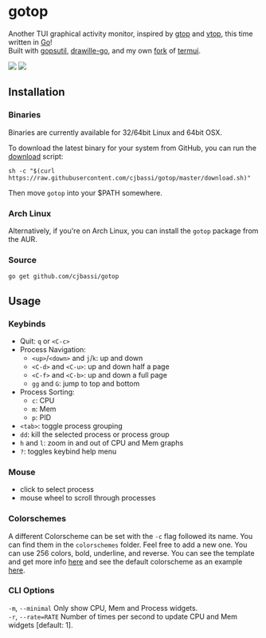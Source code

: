 # gotop

Another TUI graphical activity monitor, inspired by [gtop](https://github.com/aksakalli/gtop) and [vtop](https://github.com/MrRio/vtop), this time written in [Go](https://golang.org/)!  
Built with [gopsutil](https://github.com/shirou/gopsutil), [drawille-go](https://github.com/exrook/drawille-go), and my own [fork](https://github.com/cjbassi/termui) of [termui](https://github.com/gizak/termui).

<img src="https://github.com/cjbassi/gotop/blob/master/media/demo.gif" />
<img src="https://github.com/cjbassi/gotop/blob/master/media/minimal.png" />


## Installation

### Binaries

Binaries are currently available for 32/64bit Linux and 64bit OSX.

To download the latest binary for your system from GitHub, you can run the [download](https://github.com/cjbassi/gotop/blob/master/download.sh) script:

```
sh -c "$(curl https://raw.githubusercontent.com/cjbassi/gotop/master/download.sh)"
```

Then move `gotop` into your $PATH somewhere.


### Arch Linux

Alternatively, if you're on Arch Linux, you can install the `gotop` package from the AUR.

### Source

```
go get github.com/cjbassi/gotop
```


## Usage

### Keybinds

* Quit: `q` or `<C-c>`
* Process Navigation:
    * `<up>`/`<down>` and `j`/`k`: up and down
    * `<C-d>` and `<C-u>`: up and down half a page
    * `<C-f>` and `<C-b>`: up and down a full page
    * `gg` and `G`: jump to top and bottom
* Process Sorting:
    * `c`: CPU
    * `m`: Mem
    * `p`: PID
* `<tab>`: toggle process grouping
* `dd`: kill the selected process or process group
* `h` and `l`: zoom in and out of CPU and Mem graphs
* `?`: toggles keybind help menu


### Mouse

* click to select process
* mouse wheel to scroll through processes


### Colorschemes

A different Colorscheme can be set with the `-c` flag followed its name. You can find them in the `colorschemes` folder.
Feel free to add a new one. You can use 256 colors, bold, underline, and reverse. You can see the template and get more info [here](https://github.com/cjbassi/gotop/blob/master/colorschemes/template.go) and see the default colorscheme as an example [here](https://github.com/cjbassi/gotop/blob/master/colorschemes/default.go).


### CLI Options

`-m`, `--minimal`         Only show CPU, Mem and Process widgets.  
`-r`, `--rate=RATE`       Number of times per second to update CPU and Mem widgets [default: 1].
